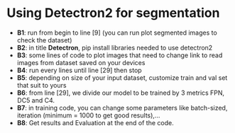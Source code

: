 # **Using Detectron2 for segmentation**
* **B1**: run from begin to line [9] (you can run plot segmented images to check the dataset) 
* **B2**: in title **Detectron**, pip install libraries needed to use detectron2
* **B3**: some lines of code to plot images that need to change link to read images from dataset saved on your devices
* **B4**: run every lines until line [29] then stop
* **B5**: depending on size of your input dataset, customize train and val set that suit to yours
* **B6**: from line [29], we divide our model to be trained by 3 metrics FPN, DC5 and C4.
* **B7**: in training code, you can change some parameters like batch-sized, iteration (minimum = 1000 to get good results),...
* **B8**: Get results and Evaluation at the end of the code. 
